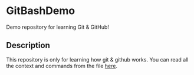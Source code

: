 # GitBashDemo

Demo repository for learning Git &amp; GitHub!

## Description

This repository is only for learning how git & github works. You can read all the context and commands from the file [here](https://github.com/Alkaison/GitBashDemo/blob/main/Files/main.txt).

